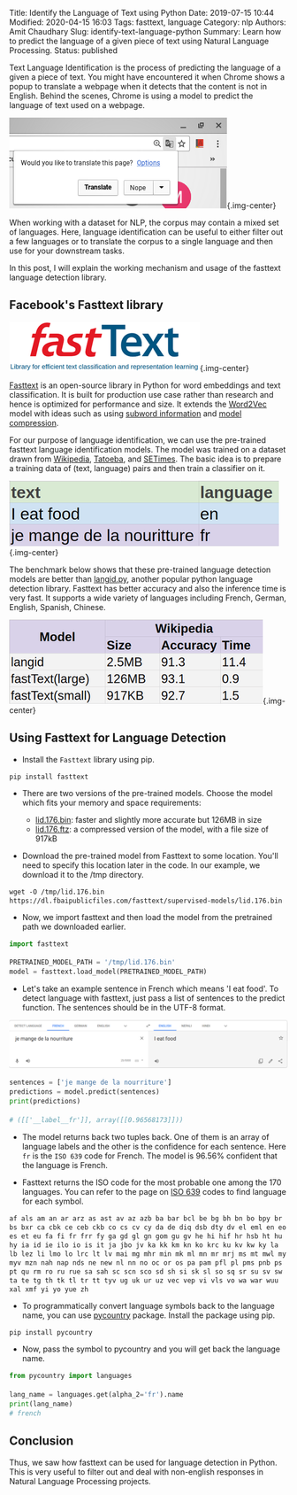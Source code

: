 Title: Identify the Language of Text using Python
Date: 2019-07-15 10:44
Modified: 2020-04-15 16:03
Tags: fasttext, language
Category: nlp
Authors: Amit Chaudhary
Slug: identify-text-language-python
Summary: Learn how to predict the language of a given piece of text using Natural Language Processing.
Status: published


Text Language Identification is the process of predicting the language of a given a piece of text. You might have encountered it when Chrome shows a popup to translate a webpage when it detects that the content is not in English. Behind the scenes, Chrome is using a model to predict the language of text used on a webpage.

![Google Translate Popup on Chrome](/images/google_translate_popup.png){.img-center}

When working with a dataset for NLP,  the corpus may contain a mixed set of languages. Here, language identification can be useful to either filter out a few languages or to translate the corpus to a single language and then use for your downstream tasks.

In this post, I will explain the working mechanism and usage of the fasttext language detection library. 

## Facebook's Fasttext library
![Fasttext Logo](/images/fastText_logo.png){.img-center}
 
[Fasttext](https://fasttext.cc/) is an open-source library in Python for word embeddings and text classification. It is built for production use case rather than research and hence is optimized for performance and size. It extends the [Word2Vec](https://en.wikipedia.org/wiki/Word2vec) model with ideas such as using [subword information](https://arxiv.org/abs/1607.04606) and [model compression](https://arxiv.org/abs/1612.03651).


For our purpose of language identification, we can use the pre-trained fasttext language identification models. The model was trained on a dataset drawn from [Wikipedia](https://www.wikipedia.org/), [Tatoeba](https://tatoeba.org/eng/), and [SETimes](http://nlp.ffzg.hr/resources/corpora/setimes/). The basic idea is to prepare a training data of (text, language) pairs and then train a classifier on it.
 

![Language Training Data Example](/images/lang_training_data.png){.img-center}

The benchmark below shows that these pre-trained language detection models are better than [langid.py](https://github.com/saffsd/langid.py), another popular python language detection library. Fasttext has better accuracy and also the inference time is very fast. It supports a wide variety of languages including French, German, English, Spanish, Chinese.

![Benchmarks of Fasttext vs langid](/images/fasttext_benchmark.png){.img-center}

## Using Fasttext for Language Detection
- Install the `Fasttext` library using pip.
```shell
pip install fasttext
``` 

- There are two versions of the pre-trained models. Choose the model which fits your memory and space requirements:
    - [lid.176.bin](https://dl.fbaipublicfiles.com/fasttext/supervised-models/lid.176.bin): faster and slightly more accurate but 126MB in size
    - [lid.176.ftz](https://dl.fbaipublicfiles.com/fasttext/supervised-models/lid.176.ftz): a compressed version of the model, with a file size of 917kB

- Download the pre-trained model from Fasttext to some location. You'll need to specify this location later in the code. In our example, we download it to the /tmp directory. 
```
wget -O /tmp/lid.176.bin https://dl.fbaipublicfiles.com/fasttext/supervised-models/lid.176.bin
```

- Now, we import fasttext and then load the model from the pretrained path we downloaded earlier.
```python
import fasttext

PRETRAINED_MODEL_PATH = '/tmp/lid.176.bin'
model = fasttext.load_model(PRETRAINED_MODEL_PATH)
```

- Let's take an example sentence in French which means 'I eat food'. To detect language with fasttext, just pass a list of sentences to the predict function. The sentences should be in the UTF-8 format.

![French to English Translation Training Data](/images/french_to_english_translation.png) 


```python
sentences = ['je mange de la nourriture']
predictions = model.predict(sentences)
print(predictions)

# ([['__label__fr']], array([[0.96568173]]))
```
- The model returns back two tuples back. One of them is an array of language labels and the other is the confidence for each sentence. Here `fr` is the `ISO 639` code for French. The model is 96.56% confident that the language is French.

- Fasttext returns the ISO code for the most probable one among the 170 languages. You can refer to the page on [ISO 639](https://en.wikipedia.org/wiki/List_of_ISO_639-1_codes) codes to find language for each symbol.
```
af als am an ar arz as ast av az azb ba bar bcl be bg bh bn bo bpy br bs bxr ca cbk ce ceb ckb co cs cv cy da de diq dsb dty dv el eml en eo es et eu fa fi fr frr fy ga gd gl gn gom gu gv he hi hif hr hsb ht hu hy ia id ie ilo io is it ja jbo jv ka kk km kn ko krc ku kv kw ky la lb lez li lmo lo lrc lt lv mai mg mhr min mk ml mn mr mrj ms mt mwl my myv mzn nah nap nds ne new nl nn no oc or os pa pam pfl pl pms pnb ps pt qu rm ro ru rue sa sah sc scn sco sd sh si sk sl so sq sr su sv sw ta te tg th tk tl tr tt tyv ug uk ur uz vec vep vi vls vo wa war wuu xal xmf yi yo yue zh
```

- To programmatically convert language symbols back to the language name, you can use [pycountry](https://pypi.org/project/pycountry/) package. Install the package using pip.
```python
pip install pycountry
```

- Now, pass the symbol to pycountry and you will get back the language name.
```python
from pycountry import languages

lang_name = languages.get(alpha_2='fr').name
print(lang_name)
# french
```

## Conclusion
Thus, we saw how fasttext can be used for language detection in Python. This is very useful to filter out and deal with non-english responses in Natural Language Processing projects.
